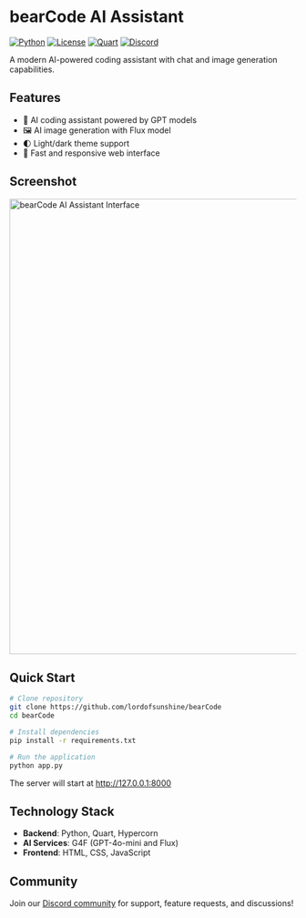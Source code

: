 # bearCode AI Assistant

[![Python](https://img.shields.io/badge/Python-3.9%2B-blue.svg)](https://www.python.org/)
[![License](https://img.shields.io/badge/License-MIT-green.svg)](https://opensource.org/licenses/MIT)
[![Quart](https://img.shields.io/badge/Framework-Quart-yellow.svg)](https://quart.palletsprojects.com/)
[![Discord](https://img.shields.io/discord/1146777619493302383?color=%237289DA&label=Discord&logo=discord&logoColor=white)](https://discord.gg/FtvCbrc7ZU)

A modern AI-powered coding assistant with chat and image generation capabilities.

## Features

- 💬 AI coding assistant powered by GPT models
- 🖼️ AI image generation with Flux model
- 🌓 Light/dark theme support
- 🚀 Fast and responsive web interface

## Screenshot

<img src="https://i.ibb.co/HT4N8ZLH/image.png" alt="bearCode AI Assistant Interface" width="800"/>

## Quick Start

```bash
# Clone repository
git clone https://github.com/lordofsunshine/bearCode
cd bearCode

# Install dependencies
pip install -r requirements.txt

# Run the application
python app.py
```

The server will start at http://127.0.0.1:8000

## Technology Stack

- **Backend**: Python, Quart, Hypercorn
- **AI Services**: G4F (GPT-4o-mini and Flux)
- **Frontend**: HTML, CSS, JavaScript

## Community

Join our [Discord community](https://discord.gg/FtvCbrc7ZU) for support, feature requests, and discussions! 